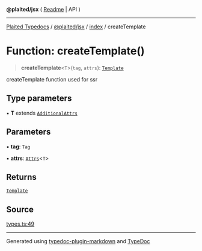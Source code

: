 **@plaited/jsx** ( [Readme](../../README.md) \| API )

***

[Plaited Typedocs](../../../../modules.md) / [@plaited/jsx](../../modules.md) / [index](../README.md) / createTemplate

# Function: createTemplate()

> **createTemplate**\<`T`\>(`tag`, `attrs`): [`Template`](../type-aliases/Template.md)

createTemplate function used for ssr

## Type parameters

▪ **T** extends [`AdditionalAttrs`](../interfaces/AdditionalAttrs.md)

## Parameters

▪ **tag**: `Tag`

▪ **attrs**: [`Attrs`](../type-aliases/Attrs.md)\<`T`\>

## Returns

[`Template`](../type-aliases/Template.md)

## Source

[types.ts:49](https://github.com/plaited/plaited/blob/d85458a/libs/jsx/src/types.ts#L49)

***

Generated using [typedoc-plugin-markdown](https://www.npmjs.com/package/typedoc-plugin-markdown) and [TypeDoc](https://typedoc.org/)
